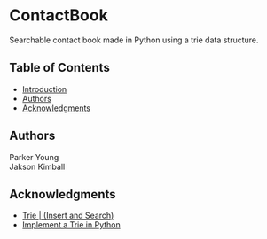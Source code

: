 # ContactBook
Searchable contact book made in Python using a trie data structure.
## Table of Contents
* [Introduction](#introduction)
* [Authors](#authors)
* [Acknowledgments](#acknowledgments)
## Authors
Parker Young\
Jakson Kimball
## Acknowledgments
- [Trie | (Insert and Search)](https://www.geeksforgeeks.org/trie-insert-and-search/)
- [Implement a Trie in Python](https://wangyy395.medium.com/implement-a-trie-in-python-e8dd5c5fde3a)
